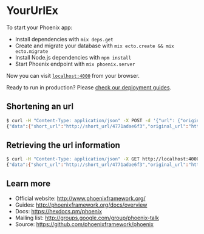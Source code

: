 # YourUrlEx

To start your Phoenix app:

  * Install dependencies with `mix deps.get`
  * Create and migrate your database with `mix ecto.create && mix ecto.migrate`
  * Install Node.js dependencies with `npm install`
  * Start Phoenix endpoint with `mix phoenix.server`

Now you can visit [`localhost:4000`](http://localhost:4000) from your browser.

Ready to run in production? Please [check our deployment guides](http://www.phoenixframework.org/docs/deployment).

## Shortening an url
```bash
$ curl -H "Content-Type: application/json" -X POST -d '{"url": {"original_url":"http://google.com"}}' http://localhost:4000/api/urls
{"data":{"short_url":"http://short_url/4771adae6f3","original_url":"http://google.com"}}
```

## Retrieving the url information
```bash
$ curl -H "Content-Type: application/json" -X GET http://localhost:4000/api/urls/4771adae6f3
{"data":{"short_url":"http://short_url/4771adae6f3","original_url":"http://google.com","clicks":4}}
```

## Learn more

  * Official website: http://www.phoenixframework.org/
  * Guides: http://phoenixframework.org/docs/overview
  * Docs: https://hexdocs.pm/phoenix
  * Mailing list: http://groups.google.com/group/phoenix-talk
  * Source: https://github.com/phoenixframework/phoenix
